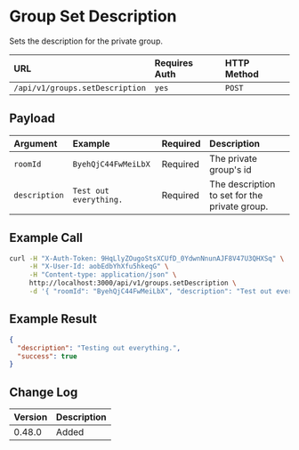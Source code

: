 # Group Set Description
Sets the description for the private group.

| URL | Requires Auth | HTTP Method |
| :--- | :--- | :--- |
| `/api/v1/groups.setDescription` | `yes` | `POST` |

## Payload
| Argument | Example | Required | Description |
| :--- | :--- | :--- | :--- |
| `roomId` | `ByehQjC44FwMeiLbX` | Required | The private group's id |
| `description` | `Test out everything.` | Required | The description to set for the private group. |

## Example Call
```bash
curl -H "X-Auth-Token: 9HqLlyZOugoStsXCUfD_0YdwnNnunAJF8V47U3QHXSq" \
     -H "X-User-Id: aobEdbYhXfu5hkeqG" \
     -H "Content-type: application/json" \
     http://localhost:3000/api/v1/groups.setDescription \
     -d '{ "roomId": "ByehQjC44FwMeiLbX", "description": "Test out everything" }'
```

## Example Result
```json
{
  "description": "Testing out everything.",
  "success": true
}
```

## Change Log
| Version | Description |
| :--- | :--- |
| 0.48.0 | Added |
